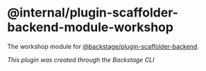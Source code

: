 # @internal/plugin-scaffolder-backend-module-workshop

The workshop module for [@backstage/plugin-scaffolder-backend](https://www.npmjs.com/package/@backstage/plugin-scaffolder-backend).

_This plugin was created through the Backstage CLI_
